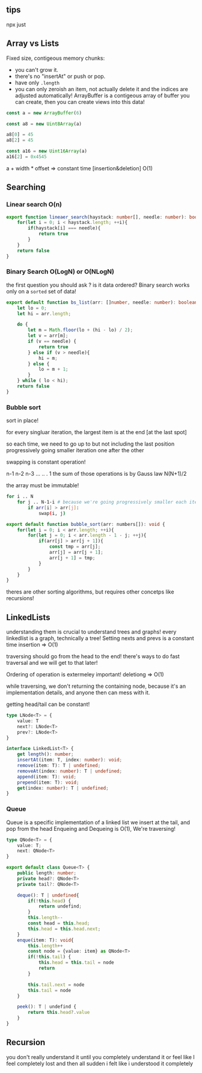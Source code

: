## tips

npx just <nameofAlgorithms>

## Array vs Lists

Fixed size, contigeous memory chunks:

- you can't grow it.
- there's no "insertAt" or push or pop.
- have only `.length`
- you can only zeroish an item, not actually delete it and the indices are adjusted automatically!
ArrayBuffer is a contigeous array of buffer you can create, then you can create views into this data!

```js
const a = new ArrayBuffer(6)

const a8 = new Uint8Array(a)

a8[0] = 45
a8[2] = 45

const a16 = new Uint16Array(a)
a16[2] = 0x4545
```

a + width * offset => constant time [insertion&deletion] O(1)

## Searching

### Linear search O(n)

```ts
export function lineaer_search(haystack: number[], needle: number): boolean {
    for(let i = 0; i < haystack.length; ++i){
        if(haystack[i] === needle){
            return true
        }
    }
    return false
}

```

### Binary Search O(LogN) or O(NLogN)

the first question you should ask ? is it data ordered?
Binary search works only on a `sorted` set of data!

```ts
export default function bs_list(arr: []number, needle: number): boolean {
    let lo = 0;
    let hi = arr.length;

    do {    
        let m = Math.floor(lo + (hi - lo) / 2);
        let v = arr[m];
        if (v == needle) {
            return true
        } else if (v > needle){
            hi = m;
        } else {
            lo = m + 1;
        }
    } while ( lo < hi);
    return false
}
```

### Bubble sort

sort in place!

for every singluar iteration, the largest item is at the end [at the last spot]

so each time, we need to go up to but not including the last position
progressively going smaller iteration one after the other

swapping is constant operation!

n-1
n-2
n-3
...
..
.
1
the sum of those operations is by Gauss law N(N+1)/2

the array must be immutable!

```sh
for i .. N
    for j .. N-1-i # because we're going progressively smaller each iteration by one element>
        if arr[i] > arr[j]:
            swap(i, j)
```

```ts
export default function bubble_sort(arr: numbers[]): void {
    for(let i = 0; i < arr.length; ++i){
        for(let j = 0; i < arr.length - 1 - j; ++j){
            if(arr[j] > arr[j + 1]){
                const tmp = arr[j];
                arr[j] = arr[j + 1];
                arr[j + 1] = tmp;
            }
        }
    }
}
```

theres are other sorting algorithms, but requires other concetps like recursions!

## LinkedLists

understanding them is crucial to understand trees and graphs!
every linkedlist is a graph, technically a tree!
Setting nexts and prevs is a constant time
insertion => O(1)

traversing should go from the head to the end!
there's ways to do fast traversal and we will get to that later!

Ordering of operation is extermeley important!
deletiong => O(1)

while traversing, we don't returning the containing node, because it's an implementation details, and anyone then can mess with it.

getting head/tail can be constant!

```ts
type LNode<T> = {
    value: T
    next?: LNode<T>
    prev?: LNode<T>
}

interface LinkedList<T> {
    get length(): number;
    insertAt(item: T, index: number): void;
    remove(item: T): T | undefined;
    removeAt(index: number): T | undefined;
    append(item: T): void;
    prepend(item: T): void;
    get(index: number): T | undefined;
}
```

### Queue

Queue is a specific implementation of a linked list
we insert at the tail, and pop from the head
Enqueing and Dequeing is O(1),
We're traversing!

```ts
type QNode<T> = {
    value: T;
    next: QNode<T>
}

export default class Queue<T> {
    public length: number;
    private head?: QNode<T>
    private tail?: QNode<T>

    deque(): T | undefined{
        if(!this.head) {
            return undefind;
        }
        this.length--
        const head = this.head;
        this.head = this.head.next;
    }
    enque(item: T): void{
        this.length++
        const node = {value: item} as QNode<T>
        if(!this.tail) {
            this.head = this.tail = node
            return
        }

        this.tail.next = node
        this.tail = node
    }

    peek(): T | undefind {
        return this.head?.value
    }
}
```

## Recursion

you don't really understand it until you completely understand it or feel like
I feel completely lost and then all sudden i felt like i understood it completely
